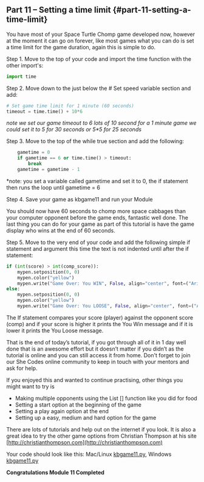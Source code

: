 ## Part 11 – Setting a time limit {#part-11-setting-a-time-limit}

You have most of your Space Turtle Chomp game developed now, however at the moment it can go on forever, like most games what you can do is set a time limit for the game duration, again this is simple to do.

Step 1.  Move to the top of your code and import the time function with the other import's:

```python
import time
```

Step 2.  Move down to the just below the \# Set speed variable section and add:

```python
# Set game time limit for 1 minute (60 seconds)
timeout = time.time() + 10*6
```

_note we set our game timeout to 6 lots of 10 second for a 1 minute game we could set it to 5 for 30 seconds or 5\*5 for 25 seconds_

Step 3.  Move to the top of the while true section and add the following:

```python
    gametime = 0
    if gametime == 6 or time.time() > timeout:
        break
    gametime = gametime - 1
```

\*note: you set a variable called gametime and set it to 0, the if statement then runs the loop until gametime = 6

Step 4.  Save your game as kbgame11 and run your Module

You should now have 60 seconds to chomp more space cabbages than your computer opponent before the game ends, fantastic well done. The last thing you can do for your game as part of this tutorial is have the game display who wins at the end of 60 seconds.

Step 5.  Move to the very end of your code and add the following simple if statement and argument this time the text is not indented until after the if statement:

```python
if (int(score) > int(comp_score)):
    mypen.setposition(0, 0)
    mypen.color("yellow")
    mypen.write("Game Over: You WIN", False, align="center", font=("Arial", 28, "normal"))
else:
    mypen.setposition(0, 0)
    mypen.color("yellow")
    mypen.write("Game Over: You LOOSE", False, align="center", font=("Arial", 28, "normal"))
```

The If statement compares your score \(player\) against the opponent score \(comp\) and if your score is higher it prints the You Win message and if it is lower it prints the You Loose message.

That is the end of today’s tutorial, if you got through all of it in 1 day well done that is an awesome effort but it doesn’t matter if you didn’t as the tutorial is online and you can still access it from home. Don't forget to join our She Codes online community to keep in touch with your mentors and ask for help.

If you enjoyed this and wanted to continue practising, other things you might want to try is

* Making multiple opponents using the List \[\] function like you did for food
* Setting a start option at the beginning of the game
* Setting a play again option at the end
* Setting up a easy, medium and hard option for the game

There are lots of tutorials and help out on the internet if you look. It is also a great idea to try the other game options from Christian Thompson at his site [http://christianthompson.com](http://christianthompson.com)

Your code should look like this: Mac/Linux [kbgame11.py](/src/kbgame11.py), Windows [kbgame11.py](/src/kbgame11_win.py)

**Congratulations Module 11 Completed**

